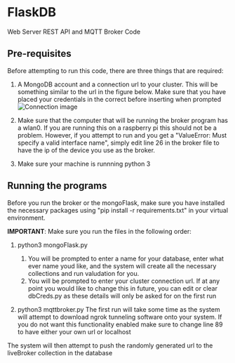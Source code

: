 # FlaskDB
Web Server REST API and MQTT Broker Code


## Pre-requisites
Before attempting to run this code, there are three things that are required:

1. A MongoDB account and a connection url to your cluster. This will be something similar to the url in the figure below. Make sure that you have placed your credentials in the correct before inserting when prompted
![Connection image](https://github.com/VoidMaster23/FlaskDB/blob/master/MongoConnect.png)


2. Make sure that the computer that will be running the broker program has a wlan0. If you are running this on a raspberry pi this should not be a problem. However, if you attempt to run and you get a "ValueError: Must specify a valid interface name", simply edit line 26 in the broker file to have the ip of the device you use as the broker.

3. Make sure your machine is runnning python 3

## Running the programs
Before you run the broker or the mongoFlask, make sure you have installed the necessary packages using "pip install -r requirements.txt" in your virtual environment.


**IMPORTANT**: Make sure you run the files in the following order:
1. python3 mongoFlask.py
    1. You will be prompted to enter a name for your database, enter what ever name youd like, and the system will create all the necessary collections and run valudation for you.
    2. You will be prompted to enter your cluster connection url. If at any point you would like to change this in future, you can edit or clear dbCreds.py as these details will only be asked for on the first run
  
2. python3 mqttbroker.py
The first run will take some time as the system will attempt to download ngrok tunneling software onto your system. If you do not want this functionality enabled make sure to change line 89 to have either your own url or localhost

The system will then attempt to push the randomly generated url to the liveBroker collection in the database
